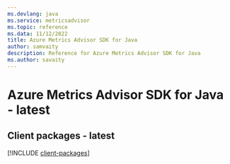```yaml
---
ms.devlang: java
ms.service: metricsadvisor
ms.topic: reference
ms.data: 11/12/2022
title: Azure Metrics Advisor SDK for Java
author: samvaity
description: Reference for Azure Metrics Advisor SDK for Java
ms.author: savaity
---
```

# Azure Metrics Advisor SDK for Java - latest

## Client packages - latest
[!INCLUDE [client-packages](metrics-advisor-client-index.md)]